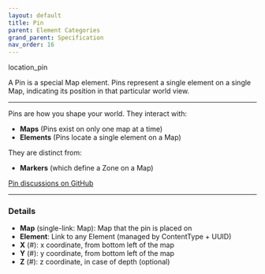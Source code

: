 ```yaml
---
layout: default
title: Pin
parent: Element Categories
grand_parent: Specification
nav_order: 16
---
```



<span class="material-symbols-outlined">location_pin</span>
 

A Pin is a special Map element. Pins represent a single element on a single Map, indicating its position in that particular world view. 

--- 
   
Pins are how you shape your world. They interact with:

- **Maps** (Pins exist on only one map at a time)
- **Elements** (Pins locate a single element on a Map)

They are distinct from:

- **Markers** (which define a Zone on a Map)

[Pin discussions on GitHub](https://github.com/OnlyWorlds/OnlyWorlds/discussions/categories/pin)

---
### Details
- **Map** (single-link: Map): Map that the pin is placed on
- **Element**: Link to any Element (managed by ContentType + UUID)
- **X** (#): x coordinate, from bottom left of the map
- **Y** (#): y coordinate, from bottom left of the map
- **Z** (#): z coordinate, in case of depth (optional)

